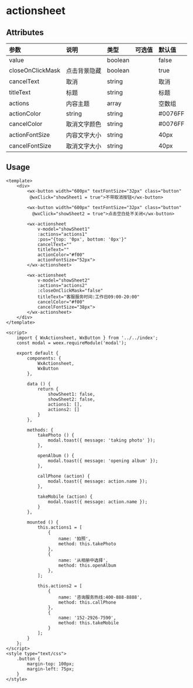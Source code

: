 # actionsheet

## Attributes

| 参数 | 说明 | 类型 | 可选值 | 默认值 |
| :--- | :--- | :--- | :--- | :--- |
| value |  | boolean |  | false |
| closeOnClickMask | 点击背景隐藏 | boolean |  | true |
| cancelText | 取消 | string |  | 取消 |
| titleText | 标题 | string |  | 标题 |
| actions | 内容主题 | array |  | 空数组 |
| actionColor | string | string |  | \#0076FF |
| cancelColor | 取消文字颜色 | string |  | \#0076FF |
| actionFontSize | 内容文字大小 | string |  | 40px |
| cancelFontSize | 取消文字大小 | string |  | 40px |

## Usage

```
<template>
    <div>
        <wx-button width="600px" textFontSize="32px" class="button"
         @wxClick="showSheet1 = true">不带取消按钮</wx-button>

        <wx-button width="600px" textFontSize="32px" class="button"
          @wxClick="showSheet2 = true">点击空白处不关闭</wx-button>

        <wx-actionsheet
            v-model="showSheet1"
            :actions="actions1"
            :pos="{top: '0px', bottom: '0px'}"
            cancelText=""
            titleText=""
            actionColor="#f00"
            actionFontSize="52px">
        </wx-actionsheet>

        <wx-actionsheet
            v-model="showSheet2"
            :actions="actions2"
            :closeOnClickMask="false"
            titleText="客服服务时间:工作日09:00-20:00"
            cancelColor="#f00"
            cancelFontSize="38px">
        </wx-actionsheet>
    </div>
</template>

<script>
    import { WxActionsheet, WxButton } from '../../index';
    const modal = weex.requireModule('modal');

    export default {
        components: {
            WxActionsheet,
            WxButton
        },

        data () {
            return {
                showSheet1: false,
                showSheet2: false,
                actions1: [],
                actions2: []
            }
        },

        methods: {
            takePhoto () {
                modal.toast({ message: 'taking photo' });
            },

            openAlbum () {
                modal.toast({ message: 'opening album' });
            },

            callPhone (action) {
                modal.toast({ message: action.name });
            },

            takeMobile (action) {
                modal.toast({ message: action.name });
            }
        },

        mounted () {
            this.actions1 = [
                {
                    name: '拍照',
                    method: this.takePhoto
                },
                {
                    name: '从相册中选择',
                    method: this.openAlbum
                },
            ];

            this.actions2 = [
                {
                    name: '咨询服务热线:400-888-8888',
                    method: this.callPhone
                },
                {
                    name: '152-2926-7590',
                    method: this.takeMobile
                }
            ];
        }
    };
</script>
<style type="text/css">
    .button {
        margin-top: 100px;
        margin-left: 75px;
    }
</style>
```



